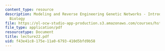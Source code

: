 ```yaml
---
content_type: resource
description: Modeling and Reverse Engineering Genetic Networks - Introduction to Systems
  Biology
file: https://ol-ocw-studio-app-production.s3.amazonaws.com/courses/hst-950j-medical-computing-spring-2003/f43e41c8175e11a06793410d5bfd9b58_lecture22.pdf
file_type: application/pdf
resourcetype: Document
title: lecture22.pdf
uid: f43e41c8-175e-11a0-6793-410d5bfd9b58
---
```


